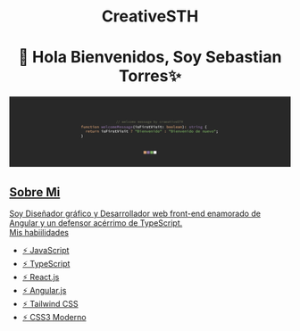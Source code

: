 <h1 align="center">CreativeSTH</h1>

<h1 align="center">👋 Hola Bienvenidos, Soy Sebastian Torres✨</h1> 
<div align="center">
<a href="https://www.linkedin.com/in/creativesth/">
  <img src="/web/static/img/mybanner.jpg" width=1280
</a>
</div>

<!--
**CreativeSTH/CreativeSTH** is a ✨ _special_ ✨ repository because its `README.md` (this file) appears on your GitHub profile.
-->
## Sobre Mi
Soy Diseñador gráfico y Desarrollador web front-end enamorado de Angular y un defensor acérrimo de TypeScript. <br>
Mis habiilidades
- ⚡ JavaScript
- ⚡ TypeScript
- ⚡ React.js
- ⚡ Angular.js
- ⚡ Tailwind CSS
- ⚡ CSS3 Moderno

